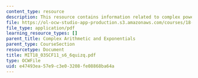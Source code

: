 ```yaml
---
content_type: resource
description: This resource contains information related to complex powers.
file: https://ol-ocw-studio-app-production.s3.amazonaws.com/courses/18-03sc-differential-equations-fall-2011/e47493ea57e9c3e03208fe08868ba64a_MIT18_03SCF11_s6_6quizq.pdf
file_type: application/pdf
learning_resource_types: []
parent_title: Complex Arithmetic and Exponentials
parent_type: CourseSection
resourcetype: Document
title: MIT18_03SCF11_s6_6quizq.pdf
type: OCWFile
uid: e47493ea-57e9-c3e0-3208-fe08868ba64a
---
```

